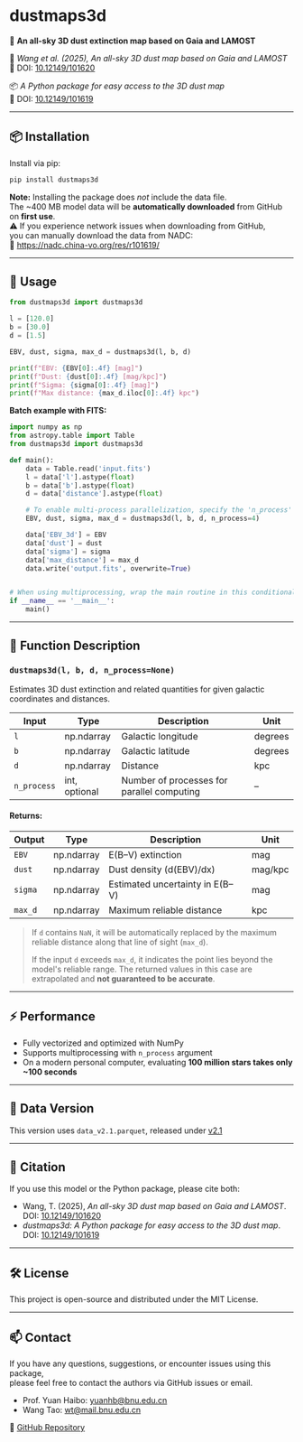 # dustmaps3d

🌌 **An all-sky 3D dust extinction map based on Gaia and LAMOST**

📄 *Wang et al. (2025),* *An all-sky 3D dust map based on Gaia and LAMOST*  
📌 DOI: [10.12149/101620](https://doi.org/10.12149/101620)

📦 *A Python package for easy access to the 3D dust map*  
📌 DOI: [10.12149/101619](https://nadc.china-vo.org/res/r101619/)

---

## 📦 Installation

Install via pip:

```bash
pip install dustmaps3d
```

**Note:** Installing the package does *not* include the data file.  
The ~400 MB model data will be **automatically downloaded** from GitHub on **first use**.  
⚠️ If you experience network issues when downloading from GitHub,  
you can manually download the data from NADC:  
🔗 https://nadc.china-vo.org/res/r101619/

---

## 🚀 Usage

```python
from dustmaps3d import dustmaps3d

l = [120.0]
b = [30.0]
d = [1.5]

EBV, dust, sigma, max_d = dustmaps3d(l, b, d)

print(f"EBV: {EBV[0]:.4f} [mag]")
print(f"Dust: {dust[0]:.4f} [mag/kpc]")
print(f"Sigma: {sigma[0]:.4f} [mag]")
print(f"Max distance: {max_d.iloc[0]:.4f} kpc")

```

**Batch example with FITS:**

```python
import numpy as np
from astropy.table import Table
from dustmaps3d import dustmaps3d

def main():
    data = Table.read('input.fits')   
    l = data['l'].astype(float)
    b = data['b'].astype(float)
    d = data['distance'].astype(float)

    # To enable multi-process parallelization, specify the 'n_process' parameter with the desired number of processes (e.g., n_process=4). If omitted, the function will run in single-threaded mode and does not require wrapping inside a main() function.
    EBV, dust, sigma, max_d = dustmaps3d(l, b, d, n_process=4)

    data['EBV_3d'] = EBV
    data['dust'] = dust
    data['sigma'] = sigma
    data['max_distance'] = max_d
    data.write('output.fits', overwrite=True)


# When using multiprocessing, wrap the main routine in this conditional statement to ensure compatibility with Windows operating system.
if __name__ == '__main__':
    main()
```

---


## 🧠 Function Description

### `dustmaps3d(l, b, d, n_process=None)`

Estimates 3D dust extinction and related quantities for given galactic coordinates and distances.

| Input       | Type         | Description                        | Unit     |
|-------------|--------------|------------------------------------|----------|
| `l`         | np.ndarray   | Galactic longitude                 | degrees  |
| `b`         | np.ndarray   | Galactic latitude                  | degrees  |
| `d`         | np.ndarray   | Distance                           | kpc      |
| `n_process` | int, optional| Number of processes for parallel computing | –   |

#### Returns:

| Output       | Type         | Description                           | Unit     |
|--------------|--------------|---------------------------------------|----------|
| `EBV`        | np.ndarray   | E(B–V) extinction                     | mag      |
| `dust`       | np.ndarray   | Dust density (d(EBV)/dx)             | mag/kpc  |
| `sigma`      | np.ndarray   | Estimated uncertainty in E(B–V)      | mag      |
| `max_d`      | np.ndarray   | Maximum reliable distance            | kpc      |

> If `d` contains `NaN`, it will be automatically replaced by the maximum reliable distance along that line of sight (`max_d`).
> 
> If the input `d` exceeds `max_d`, it indicates the point lies beyond the model's reliable range. The returned values in this case are extrapolated and **not guaranteed to be accurate**.

---

## ⚡ Performance

- Fully vectorized and optimized with NumPy
- Supports multiprocessing with `n_process` argument
- On a modern personal computer, evaluating **100 million stars takes only ~100 seconds**

---

## 📂 Data Version

This version uses `data_v2.1.parquet`, released under [v2.1](https://github.com/Grapeknight/dustmaps3d/releases/tag/v2.1)

---

## 📜 Citation

If you use this model or the Python package, please cite both:

- Wang, T. (2025), *An all-sky 3D dust map based on Gaia and LAMOST*. DOI: [10.12149/101620](https://doi.org/10.12149/101620)  
- *dustmaps3d: A Python package for easy access to the 3D dust map*. DOI: [10.12149/101619](https://nadc.china-vo.org/res/r101619/)

---

## 🛠️ License

This project is open-source and distributed under the MIT License.

---

## 📫 Contact

If you have any questions, suggestions, or encounter issues using this package,  
please feel free to contact the authors via GitHub issues or email.

- Prof. Yuan Haibo: yuanhb@bnu.edu.cn  
- Wang Tao: wt@mail.bnu.edu.cn

🔗 [GitHub Repository](https://github.com/Grapeknight/dustmaps3d)